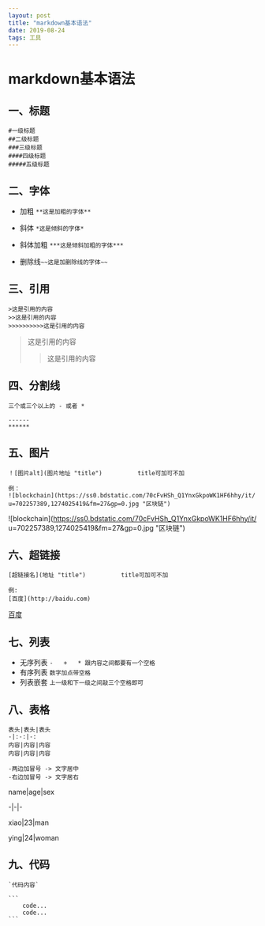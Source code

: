 ```yaml
---
layout: post
title: "markdown基本语法"
date: 2019-08-24
tags: 工具  
---
```


# markdown基本语法

## 一、标题

```
#一级标题
##二级标题
###三级标题
####四级标题
#####五级标题
```



## 二、字体

+ 加粗 `**这是加粗的字体**`

+ 斜体 `*这是倾斜的字体*`
+ 斜体加粗 `***这是倾斜加粗的字体***`
+ 删除线`~~这是加删除线的字体~~`



##  三、引用

```
>这是引用的内容
>>这是引用的内容
>>>>>>>>>>这是引用的内容
```

>这是引用的内容
>
>> 这是引用的内容



## 四、分割线

```
三个或三个以上的 - 或者 *

------
******
```



## 五、图片

```
！[图片alt](图片地址 "title")			title可加可不加

例：
![blockchain](https://ss0.bdstatic.com/70cFvHSh_Q1YnxGkpoWK1HF6hhy/it/
u=702257389,1274025419&fm=27&gp=0.jpg "区块链")
```

![blockchain](https://ss0.bdstatic.com/70cFvHSh_Q1YnxGkpoWK1HF6hhy/it/
u=702257389,1274025419&fm=27&gp=0.jpg "区块链")



## 六、超链接

```
[超链接名](地址 "title")			title可加可不加

例:
[百度](http://baidu.com)
```

[百度](http://baidu.com)



## 七、列表

- 无序列表	`-   +   * 跟内容之间都要有一个空格`
- 有序列表	`数字加点带空格`
- 列表嵌套   `上一级和下一级之间敲三个空格即可`



## 八、表格

```
表头|表头|表头
-|:-:|-:
内容|内容|内容
内容|内容|内容

-两边加冒号 -> 文字居中
-右边加冒号 -> 文字居右
```

name|age|sex

-|-|-

xiao|23|man

ying|24|woman



## 九、代码

```
`代码内容`
```

```
​```
	code...
	code...
​```
```